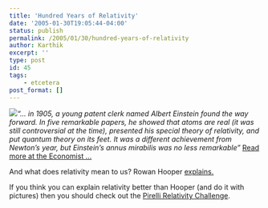 ```yaml
---
title: 'Hundred Years of Relativity'
date: '2005-01-30T19:05:44-04:00'
status: publish
permalink: /2005/01/30/hundred-years-of-relativity
author: Karthik
excerpt: ''
type: post
id: 45
tags:
    - etcetera
post_format: []
---
```

 ![ ](http://a1112.g.akamai.net/7/1112/492/2002091467/www.wired.com/news/images/thumbs/einstein_t.gif)*“… in 1905, a young patent clerk named Albert Einstein found the way forward. In five remarkable papers, he showed that atoms are real (it was still controversial at the time), presented his special theory of relativity, and put quantum theory on its feet. It was a different achievement from Newton’s year, but Einstein’s annus mirabilis was no less remarkable”* [Read more at the Economist …](http://www.economist.com/science/displayStory.cfm?story_id=3518580)

And what does relativity mean to us? Rowan Hooper [explains.](http://www.wired.com/news/culture/0,1284,66393,00.html?tw=wn_tophead_1)

If you think you can explain relativity better than Hooper (and do it with pictures) then you should check out the [Pirelli Relativity Challenge](http://www.pirelliaward.com/einstein.html).